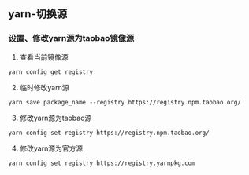 ## yarn-切换源

### 设置、修改yarn源为taobao镜像源

1. 查看当前镜像源

``` shell
yarn config get registry
```
2. 临时修改yarn源

``` shell
yarn save package_name --registry https://registry.npm.taobao.org/
```

3. 修改yarn源为taobao源

```shell
yarn config set registry https://registry.npm.taobao.org/
```

4. 修改yarn源为官方源

```shell
yarn config set registry https://registry.yarnpkg.com
```

